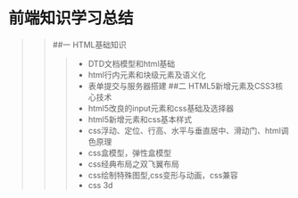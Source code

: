 前端知识学习总结
=======
>>##一 HTML基础知识  
>>> * DTD文档模型和html基础  
>>> * html行内元素和块级元素及语义化
>>> * 表单提交与服务器搭建
>>##二 HTML5新增元素及CSS3核心技术
>>> * html5改良的input元素和css基础及选择器  
>>> * html5新增元素和css基本样式  
>>> * css浮动、定位、行高、水平与垂直居中、滑动门、html调色原理  
>>> * css盒模型，弹性盒模型  
>>> * css经典布局之双飞翼布局  
>>> * css绘制特殊图型,css变形与动画，css兼容
>>> * css 3d
